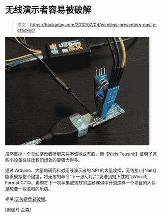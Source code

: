 # 无线演示者容易被破解

> 原文：<https://hackaday.com/2010/07/04/wireless-presenters-easily-cracked/>

![](img/79d06ffa6266459c7d34c6e799c59cc3.png "Can't believe he didn't use a Bus Pirate.")

虽然[黑掉一个无线演示者](http://blog.teusink.net/2010/07/hacking-wireless-presenters-with.html)听起来并不值得或有趣，但【Niels Teusink】证明了这些小设备往往比我们想象的要强大得多。

通过 Arduino、大量的研究和对无线演示者的 SPI 的大量嗅探，无线接口[Niels]能够模拟整个键盘。将无害的命令“下一张幻灯片”发送到毁灭性的“[Win+R] Format C:”中。希望在下一次苹果或微软的主题演讲中计划这样一个项目的人只是想要一些温和的乐趣。

相关:[无线键盘易破解](http://hackaday.com/2007/12/02/wireless-keyboards-easily-cracked/)。

[谢谢丹·兰森]